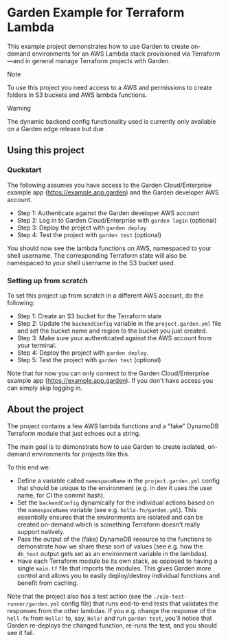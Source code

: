 # Garden Example for Terraform Lambda

This example project demonstrates how to use Garden to create on-demand environments for an AWS Lambda stack provisioned via Terraform—and in general manage Terraform projects with Garden.

> [!NOTE]
> To use this project you need access to a AWS and permissions to create folders in S3 buckets and AWS lambda functions.

> [!WARNING]  
> The dynamic backend config functionality used is currently only available on a Garden edge release but due .

## Using this project

### Quckstart

The following assumes you have access to the Garden Cloud/Enterprise example app (https://example.app.garden) and the Garden developer AWS account.

* Step 1: Authenticate against the Garden developer AWS account
* Step 2: Log in to Garden Cloud/Enterprise with `garden login` (optional)
* Step 3: Deploy the project with `garden deploy`
* Step 4: Test the project with `garden test` (optional)

You should now see the lambda functions on AWS, namespaced to your shell username. The corresponding Terraform state will also be namespaced to your shell username in the S3 bucket used.

### Setting up from scratch

To set this project up from scratch in a different AWS account, do the following:

* Step 1: Create an S3 bucket for the Terraform state
* Step 2: Update the `backendConfig` variable in the `project.garden.yml` file and set the bucket name and
region to the bucket you just created.
* Step 3: Make sure your authenticated against the AWS account from your terminal.
* Step 4: Deploy the project with `garden deploy`.
* Step 5: Test the project with `garden test` (optional)

Note that for now you can only connect to the Garden Cloud/Enterprise example app (https://example.app.garden). If you don't have access you can simply skip logging in.

## About the project

The project contains a few AWS lambda functions and a "fake" DynamoDB Terraform module that just echoes out a string.

The main goal is to demonstrate how to use Garden to create isolated, on-demand environments for projects like this.

To this end we:

- Define a variable called `namespaceName` in the `project.garden.yml` config that should be unique to the environment (e.g. in dev it uses the user name, for CI the commit hash).
- Set the `backendConfig` dynamically for the individual actions based on the `namespaceName` variable (see e.g. `hello-fn/garden.yml`). This essentially ensures that the environments are isolated and can be created on-demand which is something Terraform doesn't really support natively.
- Pass the output of the (fake) DynamoDB resource to the functions to demonstrate how we share these sort of values (see e.g. how the `db_host` output gets set as an environment variable in the lambdas).
- Have each Terraform module be its own stack, as opposed to having a single `main.tf` file that imports the modules. This gives Garden more control and allows you to easily deploy/destroy individual functions and benefit from caching.

Note that the project also has a test action (see the `./e2e-test-runner/garden.yml` config file) that runs end-to-end tests that validates the responses from the other lambdas. If you e.g. change the response of the `hell-fn` from `Hello!` to, say, `Hola!` and run `garden test`, you'll notice that Garden re-deploys the changed function, re-runs the test, and you should see it fail.
